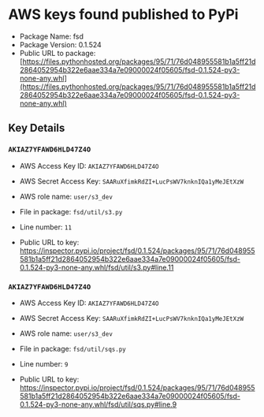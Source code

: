 # AWS keys found published to PyPi

* Package Name: fsd
* Package Version: 0.1.524
* Public URL to package: [https://files.pythonhosted.org/packages/95/71/76d048955581b1a5ff21d2864052954b322e6aae334a7e09000024f05605/fsd-0.1.524-py3-none-any.whl](https://files.pythonhosted.org/packages/95/71/76d048955581b1a5ff21d2864052954b322e6aae334a7e09000024f05605/fsd-0.1.524-py3-none-any.whl)

## Key Details

### `AKIAZ7YFAWD6HLD47Z4O`

* AWS Access Key ID: `AKIAZ7YFAWD6HLD47Z4O`
* AWS Secret Access Key: `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` 
* AWS role name: `user/s3_dev`
* File in package: `fsd/util/s3.py`
* Line number: `11`

* Public URL to key: https://inspector.pypi.io/project/fsd/0.1.524/packages/95/71/76d048955581b1a5ff21d2864052954b322e6aae334a7e09000024f05605/fsd-0.1.524-py3-none-any.whl/fsd/util/s3.py#line.11



### `AKIAZ7YFAWD6HLD47Z4O`

* AWS Access Key ID: `AKIAZ7YFAWD6HLD47Z4O`
* AWS Secret Access Key: `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` 
* AWS role name: `user/s3_dev`
* File in package: `fsd/util/sqs.py`
* Line number: `9`

* Public URL to key: https://inspector.pypi.io/project/fsd/0.1.524/packages/95/71/76d048955581b1a5ff21d2864052954b322e6aae334a7e09000024f05605/fsd-0.1.524-py3-none-any.whl/fsd/util/sqs.py#line.9


